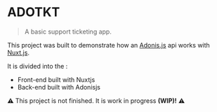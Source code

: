 # ADOTKT

> A basic support ticketing app.

This project was built to demonstrate how an [Adonis.js](https://adonisjs.com/) api works with [Nuxt.js](https://nuxtjs.org).

It is divided into the :

- Front-end built with Nuxtjs
- Back-end built with Adonisjs

&#9888; This project is not finished. It is work in progress **(WIP)!** &#9888;
